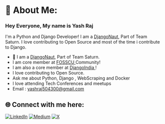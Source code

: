 # 💫 About Me:

### Hey Everyone, My name is Yash Raj 

I'm a Python and Django Developer! I am a <a href= https://djangonaut.space/comms/session-3-team/> DjangoNaut<a>, Part of Team Saturn. I love contributing to Open Source and most of 
the time i contribute to Django.

- 🚀 I am a <a href= https://djangonaut.space/comms/session-3-team/> DjangoNaut<a>, Part of Team Saturn. 
- I am core member at <a href=https://fosscu.org/team> FOSSCU <a> Community!
- I am also a core member at <a href=https://www.djangoindia.org/home> DjangoIndia <a>!
- I love contributing to Open Source.
- Ask me about Python, Django , WebScraping and Docker
- I love attending Tech Conferences and meetups
- Email : yashraj504300@gmail.com

  
## 🌐 Connect with me here: 
[![LinkedIn](https://img.shields.io/badge/LinkedIn-%230077B5.svg?logo=linkedin&logoColor=white)](https://linkedin.com/in/yash-raj-83933922a) [![Medium](https://img.shields.io/badge/Medium-12100E?logo=medium&logoColor=white)](https://medium.com/@@yashraj504300) [![X](https://img.shields.io/badge/X-black.svg?logo=X&logoColor=white)](https://x.com/Yash44207966) 



<!-- Proudly created with GPRM ( https://gprm.itsvg.in ) -->
